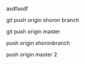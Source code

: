 asdfasdf


git push origin shoron branch

git push origin master

push origin shoronbranch

push origin master 2